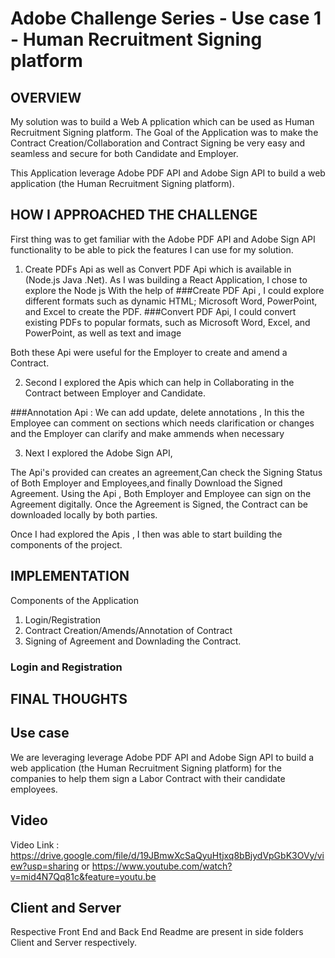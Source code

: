 # Adobe Challenge Series - Use case 1 - Human Recruitment Signing platform

## OVERVIEW

My solution was to build a Web A pplication which can be used as Human Recruitment Signing platform. The Goal of the Application was to make the Contract Creation/Collaboration and Contract Signing be very easy and seamless and secure for both Candidate and Employer. 

This Application leverage Adobe PDF API and Adobe Sign API to build a web application (the Human Recruitment Signing platform).

## HOW I APPROACHED THE CHALLENGE

First thing was to get familiar with the Adobe PDF API and Adobe Sign API functionality to be able to pick the features I can use for my solution. 

1. Create PDFs Api as well as Convert PDF Api which is available in (Node.js Java .Net). As I was building a React Application, I chose to explore the Node js
With the help of 
###Create PDF Api , I could explore different formats such as dynamic HTML; Microsoft Word, PowerPoint, and Excel to create the PDF.
###Convert PDF Api, I could convert existing PDFs to popular formats, such as Microsoft Word, Excel, and PowerPoint, as well as text and image

Both these Api were useful for the Employer to create and amend a Contract. 

2. Second I explored the Apis which can help in Collaborating in the Contract between Employer and Candidate.

###Annotation Api : We can add update, delete annotations , In this the Employee can comment on sections which needs clarification or changes and the Employer can clarify and make ammends when necessary

3. Next I explored the Adobe Sign API, 

  The Api's provided can creates an agreement,Can check the Signing Status of Both Employer and Employees,and finally Download the Signed Agreement.
	 Using the Api , Both Employer and Employee can sign on the Agreement digitally. Once the Agreement is Signed, the Contract can be downloaded locally by both    parties.

Once I had explored the Apis , I then was able to start building the components of the project.

## IMPLEMENTATION

Components of the Application

  1. Login/Registration 
  2. Contract Creation/Amends/Annotation of Contract
  3. Signing of Agreement and Downlading the Contract.


### Login and Registration



## FINAL THOUGHTS 

## Use case

 We are leveraging leverage Adobe PDF API and Adobe Sign API to build a web application (the Human Recruitment Signing platform) for the companies to help them sign a Labor Contract with their candidate employees.


## Video

Video Link :  https://drive.google.com/file/d/19JBmwXcSaQyuHtjxq8bBjydVpGbK3OVy/view?usp=sharing
or
https://www.youtube.com/watch?v=mid4N7Qq81c&feature=youtu.be

## Client and Server
Respective Front End and Back End Readme are present in side folders
Client and Server respectively.
